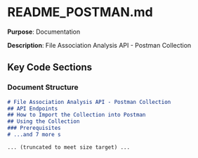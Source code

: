 # README_POSTMAN.md

**Purpose**: Documentation

**Description**: File Association Analysis API - Postman Collection

## Key Code Sections

### Document Structure

```markdown
# File Association Analysis API - Postman Collection
## API Endpoints
## How to Import the Collection into Postman
## Using the Collection
### Prerequisites
# ...and 7 more s

... (truncated to meet size target) ...
